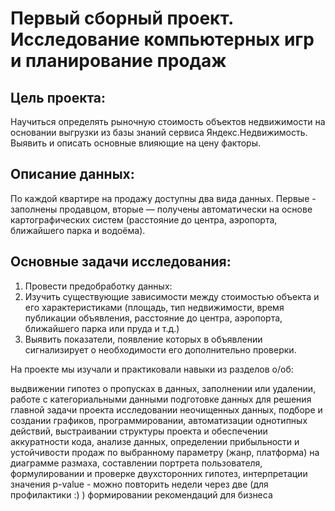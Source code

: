 # Первый сборный проект. Исследование компьютерных игр и планирование продаж


## Цель проекта:
Научиться определять рыночную стоимость объектов недвижимости на основании выгрузки из базы знаний сервиса Яндекс.Недвижимость. Выявить и описать основные влияющие на цену факторы.

## Описание данных:
По каждой квартире на продажу доступны два вида данных. Первые - заполнены продавцом, вторые — получены автоматически на основе картографических систем (расстояние до центра, аэропорта, ближайшего парка и водоёма).

## Основные задачи исследования:
1. Провести предобработку данных:
2. Изучить существующие зависимости между стоимостью объекта и его характеристиками (площадь, тип недвижимости, время публикации объявления, расстояние до центра, аэропорта, ближайшего парка или пруда и т.д.)
3. Выявить показатели, появление которых в объявлении сигнализирует о необходимости его дополнительно проверки.




























На проекте мы изучали и практиковали навыки из разделов о/об:

выдвижении гипотез о пропусках в данных, заполнении или удалении,
работе с категориальными данными
подготовке данных для решения главной задачи проекта
исследовании неочищенных данных,
подборе и создании графиков,
программировании,
автоматизации однотипных действий,
выстраивании структуры проекта и обеспечении аккуратности кода,
анализе данных,
определении прибыльности и устойчивости продаж по выбранному параметру (жанр, платформа) на диаграмме размаха,
составлении портрета пользователя,
формулировании и проверке двухсторонних гипотез, интерпретации значения p-value - можно повторить недели через две (для профилактики :) )
формировании рекомендаций для бизнеса
